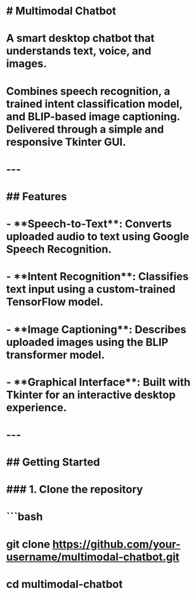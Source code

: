 # \# Multimodal Chatbot

# 

# A smart desktop chatbot that understands text, voice, and images.  

# Combines speech recognition, a trained intent classification model, and BLIP-based image captioning. Delivered through a simple and responsive Tkinter GUI.

# 

# ---

# 

# \## Features

# 

# \- \*\*Speech-to-Text\*\*: Converts uploaded audio to text using Google Speech Recognition.

# \- \*\*Intent Recognition\*\*: Classifies text input using a custom-trained TensorFlow model.

# \- \*\*Image Captioning\*\*: Describes uploaded images using the BLIP transformer model.

# \- \*\*Graphical Interface\*\*: Built with Tkinter for an interactive desktop experience.

# 

# ---

# 

# \## Getting Started

# 

# \### 1. Clone the repository

# 

# ```bash

# git clone https://github.com/your-username/multimodal-chatbot.git

# cd multimodal-chatbot



